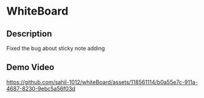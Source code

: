 # WhiteBoard

## Description
Fixed the bug about sticky note adding

## Demo Video
https://github.com/sahil-1012/whiteBoard/assets/118561114/b0a55e7c-911a-4687-8230-9ebc5a56f03d

